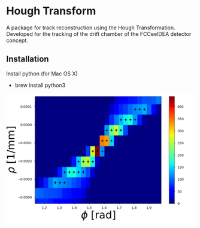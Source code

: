 # Hough Transform

A package for track reconstruction using the Hough Transformation.
Developed for the tracking of the drift chamber of the FCCeeIDEA detector concept.

## Installation
Install python (for Mac OS X)
<ul>
  <li>brew install python3</li>
</ul>

![your_image_name](images/zoom_HT_withMax.png)
